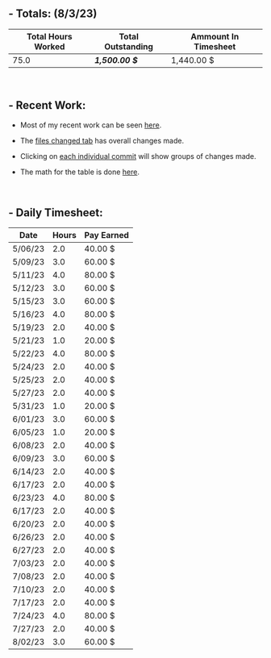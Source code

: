 </br>

## **- Totals:** (8/3/23)
Total Hours Worked | Total Outstanding | Ammount In Timesheet
 ---|---|---
 75.0 | ***1,500.00 $*** | 1,440.00 $

</br>

## **- Recent Work:**
- Most of my recent work can be seen [here](https://github.com/Navinate/stairwell-new/pull/8).

- The [files changed tab](https://github.com/Navinate/stairwell-new/pull/8/files) has overall changes made.

- Clicking on [each individual commit](https://github.com/Navinate/stairwell-new/pull/8/commits) will show groups of changes made.

- The math for the table is done [here](https://docs.google.com/spreadsheets/d/1uebYlVa_uwc9yIZWAbd7_6AoYlfnznqHQuRlmyCJye4/view?usp=sharing).

</br>

## **- Daily Timesheet:**
Date| Hours | Pay Earned
---|---|---
5/06/23 | 2.0 | 40.00 $
5/09/23 | 3.0 | 60.00 $
5/11/23 | 4.0 | 80.00 $
5/12/23 | 3.0 | 60.00 $
5/15/23 | 3.0 | 60.00 $
5/16/23 | 4.0 | 80.00 $
5/19/23 | 2.0 | 40.00 $
5/21/23 | 1.0 | 20.00 $
5/22/23 | 4.0 | 80.00 $
5/24/23 | 2.0 | 40.00 $
5/25/23 | 2.0 | 40.00 $
5/27/23 | 2.0 | 40.00 $
5/31/23 | 1.0 | 20.00 $
6/01/23 | 3.0 | 60.00 $
6/05/23 | 1.0 | 20.00 $
6/08/23 | 2.0 | 40.00 $
6/09/23 | 3.0 | 60.00 $
6/14/23 | 2.0 | 40.00 $
6/17/23 | 2.0 | 40.00 $
6/23/23 | 4.0 | 80.00 $
6/17/23 | 2.0 | 40.00 $
6/20/23 | 2.0 | 40.00 $
6/26/23 | 2.0 | 40.00 $
6/27/23 | 2.0 | 40.00 $
7/03/23 | 2.0 | 40.00 $
7/08/23 | 2.0 | 40.00 $
7/10/23 | 2.0 | 40.00 $
7/17/23 | 2.0 | 40.00 $
7/24/23 | 4.0 | 80.00 $
7/27/23 | 2.0 | 40.00 $
8/02/23 | 3.0 | 60.00 $

